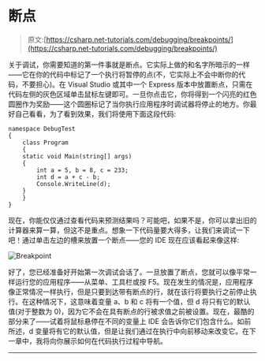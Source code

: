 # 断点

> 原文:[https://csharp.net-tutorials.com/debugging/breakpoints/](https://csharp.net-tutorials.com/debugging/breakpoints/)

关于调试，你需要知道的第一件事就是断点。它实际上做的和名字所暗示的一样——它在你的代码中标记了一个执行将暂停的点(不，它实际上不会中断你的代码，不要担心)。在 Visual Studio 或其中一个 Express 版本中放置断点，只需在代码左侧的灰色区域单击鼠标左键即可。一旦你点击它，你将得到一个闪亮的红色圆圈作为奖励——这个圆圈标记了当你执行应用程序时调试器将停止的地方。你最好自己看看，为了看到效果，我们将使用下面这段代码:

```
namespace DebugTest
{
    class Program
    {
    static void Main(string[] args)
    {
        int a = 5, b = 8, c = 233;
        int d = a + c - b;
        Console.WriteLine(d);
    }
    }
}
```

现在，你能仅仅通过查看代码来预测结果吗？可能吧，如果不是，你可以拿出旧的计算器来算一算，但这不是重点。想象一下代码量要大得多，让我们来调试一下吧！通过单击左边的槽来放置一个断点——您的 IDE 现在应该看起来像这样:

![](../Images/1fa4a08496bbfd1d3e14dc0934fb7c10.png "Breakpoint")

好了，您已经准备好开始第一次调试会话了。一旦放置了断点，您就可以像平常一样运行您的应用程序——从菜单、工具栏或按 F5。现在发生的情况是，应用程序像正常情况一样执行，但是只要到达带有断点的行，就在该行将要执行之前停止执行。在这种情况下，这意味着变量 a、b 和 c 将有一个值，但 d 将只有它的默认值(对于整数为 0)，因为它不会在具有断点的行被求值之前被设置。现在，最酷的部分来了——试着将鼠标悬停在不同的变量上 IDE 会告诉你它们包含什么。如前所述，d 变量将有它的默认值，但是让我们通过在执行中向前移动来改变它。在下一章中，我将向你展示如何在代码执行过程中导航。

* * *